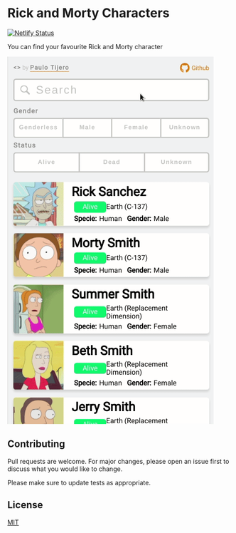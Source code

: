 # Rick and Morty Characters

[![Netlify Status](https://api.netlify.com/api/v1/badges/983530e9-a9fb-4cd8-9a14-97f0bd08bc52/deploy-status)](https://app.netlify.com/sites/react-rick-morty/deploys)

You can find your favourite Rick and Morty character

![](/public/react-list.gif)

## Contributing

Pull requests are welcome. For major changes, please open an issue first to discuss what you would like to change.

Please make sure to update tests as appropriate.

## License

[MIT](/LICENSE)
